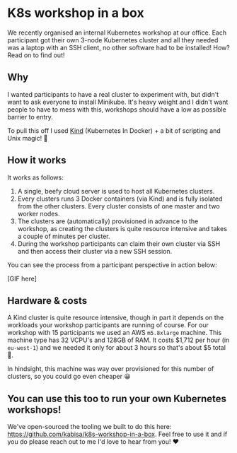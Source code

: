# K8s workshop in a box

We recently organised an internal Kubernetes workshop at our office. Each participant got their own 3-node Kubernetes cluster and all they needed was a laptop with an SSH client, no other software had to be installed! How? Read on to find out!

## Why

I wanted participants to have a real cluster to experiment with, but didn't want to ask everyone to install Minikube. It's heavy weight and I didn't want people to have to mess with this, workshops should have a low as possible barrier to entry.

To pull this off I used [Kind](https://kind.sigs.k8s.io/) (Kubernetes In Docker) + a bit of scripting and Unix magic! 💪

## How it works

It works as follows:

1. A single, beefy cloud server is used to host all Kubernetes clusters.
2. Every clusters runs 3 Docker containers (via Kind) and is fully isolated from the other clusters. Every cluster consists of one master and two worker nodes.
3. The clusters are (automatically) provisioned in advance to the workshop, as creating the clusters is quite resource intensive and takes a couple of minutes per cluster.
4. During the workshop participants can claim their own cluster via SSH and then access their cluster via a new SSH session.

You can see the process from a participant perspective in action below:

[GIF here]

## Hardware & costs

A Kind cluster is quite resource intensive, though in part it depends on the workloads your workshop participants are running of course. For our workshop with 15 participants we used an AWS `m5.8xlarge` machine. This machine type has 32 VCPU's and 128GB of RAM. It costs $1,712 per hour (in `eu-west-1`) and we needed it only for about 3 hours so that's about $5 total 🙂.

In hindsight, this machine was way over provisioned for this number of clusters, so you could go even cheaper 😀

## You can use this too to run your own Kubernetes workshops!

We've open-sourced the tooling we built to do this here: https://github.com/kabisa/k8s-workshop-in-a-box. Feel free to use it and if you do please reach out to me I'd love to hear from you! ❤️